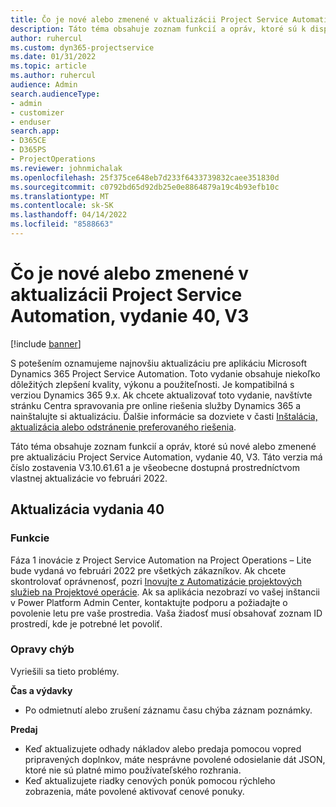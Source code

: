 ```yaml
---
title: Čo je nové alebo zmenené v aktualizácii Project Service Automation, vydanie 40, V3
description: Táto téma obsahuje zoznam funkcií a opráv, ktoré sú k dispozícii v aktualizácii Microsoft Dynamics 365 Project Service Automation, vydanie 40, V3.
author: ruhercul
ms.custom: dyn365-projectservice
ms.date: 01/31/2022
ms.topic: article
ms.author: ruhercul
audience: Admin
search.audienceType:
- admin
- customizer
- enduser
search.app:
- D365CE
- D365PS
- ProjectOperations
ms.reviewer: johnmichalak
ms.openlocfilehash: 25f375ce648eb7d233f6433739832caee351830d
ms.sourcegitcommit: c0792bd65d92db25e0e8864879a19c4b93efb10c
ms.translationtype: MT
ms.contentlocale: sk-SK
ms.lasthandoff: 04/14/2022
ms.locfileid: "8588663"
---
```

# <a name="whats-new-or-changed-in-project-service-automation-update-release-40-v3"></a>Čo je nové alebo zmenené v aktualizácii Project Service Automation, vydanie 40, V3

[!include [banner](../includes/psa-now-project-operations.md)]

S potešením oznamujeme najnovšiu aktualizáciu pre aplikáciu Microsoft Dynamics 365 Project Service Automation. Toto vydanie obsahuje niekoľko dôležitých zlepšení kvality, výkonu a použiteľnosti. Je kompatibilná s verziou Dynamics 365 9.x. Ak chcete aktualizovať toto vydanie, navštívte stránku Centra spravovania pre online riešenia služby Dynamics 365 a nainštalujte si aktualizáciu. Ďalšie informácie sa dozviete v časti [Inštalácia, aktualizácia alebo odstránenie preferovaného riešenia](/power-platform/admin/install-remove-preferred-solution).

Táto téma obsahuje zoznam funkcií a opráv, ktoré sú nové alebo zmenené pre aktualizáciu Project Service Automation, vydanie 40, V3. Táto verzia má číslo zostavenia V3.10.61.61 a je všeobecne dostupná prostredníctvom vlastnej aktualizácie vo februári 2022.

## <a name="update-release-40"></a>Aktualizácia vydania 40

### <a name="features"></a>Funkcie
Fáza 1 inovácie z Project Service Automation na Project Operations – Lite bude vydaná vo februári 2022 pre všetkých zákazníkov. Ak chcete skontrolovať oprávnenosť, pozri [Inovujte z Automatizácie projektových služieb na Projektové operácie](upgrade-project-operations-non-stocked.md). Ak sa aplikácia nezobrazí vo vašej inštancii v Power Platform Admin Center, kontaktujte podporu a požiadajte o povolenie letu pre vaše prostredia. Vaša žiadosť musí obsahovať zoznam ID prostredí, kde je potrebné let povoliť.

### <a name="bug-fixes"></a>Opravy chýb

Vyriešili sa tieto problémy.

**Čas a výdavky**
- Po odmietnutí alebo zrušení záznamu času chýba záznam poznámky. 

**Predaj**

- Keď aktualizujete odhady nákladov alebo predaja pomocou vopred pripravených doplnkov, máte nesprávne povolené odosielanie dát JSON, ktoré nie sú platné mimo používateľského rozhrania.
- Keď aktualizujete riadky cenových ponúk pomocou rýchleho zobrazenia, máte povolené aktivovať cenové ponuky.
